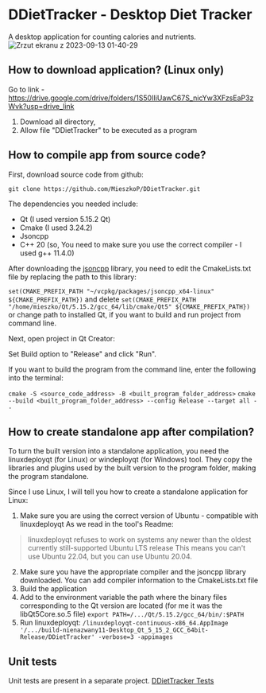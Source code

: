 # DDietTracker - Desktop Diet Tracker
A desktop application for counting calories and nutrients.
![Zrzut ekranu z 2023-09-13 01-40-29](https://github.com/MieszkoP/DDietTracker/assets/78937784/b834fad8-cf7e-4543-9133-caae05fe689a)


## How to download application? (Linux only)
Go to link - https://drive.google.com/drive/folders/1S50IIiUawC67S_nicYw3XFzsEaP3zWvk?usp=drive_link
1. Download all directory,
2. Allow  file "DDietTracker" to be executed as a program

## How to compile app from source code?
First, download source code from github:

```git clone https://github.com/MieszkoP/DDietTracker.git```

The dependencies you needed include:

- Qt (I used version 5.15.2 Qt)
- Cmake (I used 3.24.2)
- Jsoncpp
- C++ 20 (so, You need to make sure you use the correct compiler - I used g++ 11.4.0)

After downloading the [jsoncpp](https://github.com/open-source-parsers/jsoncpp) library, you need to edit the CmakeLists.txt file by replacing the path to this library:

```set(CMAKE_PREFIX_PATH "~/vcpkg/packages/jsoncpp_x64-linux" ${CMAKE_PREFIX_PATH})```
and delete 
```set(CMAKE_PREFIX_PATH "/home/mieszko/Qt/5.15.2/gcc_64/lib/cmake/Qt5" ${CMAKE_PREFIX_PATH})``` or change path to installed Qt, if you want to build and run project from command line. 

Next, open project in Qt Creator:

Set Build option to "Release" and click "Run".

If you want to build the program from the command line, enter the following into the terminal:

```cmake -S <source_code_address> -B <built_program_folder_address>```
```cmake --build <built_program_folder_address> --config Release --target all --```

## How to create standalone app after compilation?

To turn the built version into a standalone application, you need the linuxdeployqt (for Linux) or windeployqt (for Windows) tool. They copy the libraries and plugins used by the built version to the program folder, making the program standalone.

Since I use Linux, I will tell you how to create a standalone application for Linux:
1. Make sure you are using the correct version of Ubuntu - compatible with linuxdeployqt
As we read in the tool's Readme:
> linuxdeployqt refuses to work on systems any newer than the oldest currently still-supported Ubuntu LTS release
This means you can't use Ubuntu 22.04, but you can use Ubuntu 20.04.
2. Make sure you have the appropriate compiler and the jsoncpp library downloaded. You can add compiler information to the CmakeLists.txt file
3. Build the application
4. Add to the environment variable the path where the binary files corresponding to the Qt version are located (for me it was the libQt5Core.so.5 file)
  ```export PATH=/.../Qt/5.15.2/gcc_64/bin/:$PATH```
5. Run linuxdeployqt:
  ```/linuxdeployqt-continuous-x86_64.AppImage '/.../build-nienazwany11-Desktop_Qt_5_15_2_GCC_64bit-Release/DDietTracker' -verbose=3 -appimages```

## Unit tests
Unit tests are present in a separate project.
[DDietTracker Tests](https://github.com/MieszkoP/DDietTrackerUnitTests)
